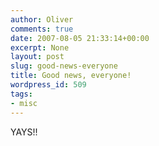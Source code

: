 ```yaml
---
author: Oliver
comments: true
date: 2007-08-05 21:33:14+00:00
excerpt: None
layout: post
slug: good-news-everyone
title: Good news, everyone!
wordpress_id: 509
tags:
- misc
---
```


YAYS!!

<object width="425" height="350"><param name="movie" value="http://www.youtube.com/v/hEtZHOj4vHo"></param><param name="wmode" value="transparent"></param><embed src="http://www.youtube.com/v/hEtZHOj4vHo" type="application/x-shockwave-flash" wmode="transparent" width="425" height="350"></embed></object>